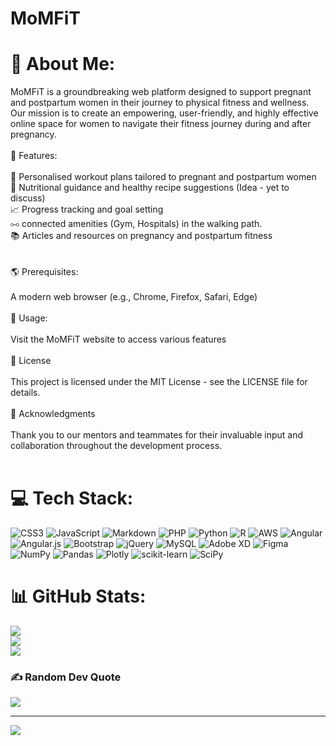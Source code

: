# MoMFiT


# 💫 About Me:
MoMFiT is a groundbreaking web platform designed to support pregnant and postpartum women in their journey to physical fitness and wellness. Our mission is to create an empowering, user-friendly, and highly effective online space for women to navigate their fitness journey during and after pregnancy.<br><br>🌟 Features:<br><br>💪 Personalised workout plans tailored to pregnant and postpartum women<br>🥗 Nutritional guidance and healthy recipe suggestions (Idea - yet to discuss)<br>📈 Progress tracking and goal setting<br>⧟   connected amenities (Gym, Hospitals) in the walking path.<br>📚 Articles and resources on pregnancy and postpartum fitness<br><br><br>🌎 Prerequisites:<br><br>A modern web browser (e.g., Chrome, Firefox, Safari, Edge)<br><br>📖 Usage:<br><br>Visit the MoMFiT website to access various features<br><br>📄 License<br><br>This project is licensed under the MIT License - see the LICENSE file for details.<br><br>💜 Acknowledgments<br><br>Thank you to our mentors and teammates for their invaluable input and collaboration throughout the development process.<br><br>


# 💻 Tech Stack:
![CSS3](https://img.shields.io/badge/css3-%231572B6.svg?style=flat&logo=css3&logoColor=white) ![JavaScript](https://img.shields.io/badge/javascript-%23323330.svg?style=flat&logo=javascript&logoColor=%23F7DF1E) ![Markdown](https://img.shields.io/badge/markdown-%23000000.svg?style=flat&logo=markdown&logoColor=white) ![PHP](https://img.shields.io/badge/php-%23777BB4.svg?style=flat&logo=php&logoColor=white) ![Python](https://img.shields.io/badge/python-3670A0?style=flat&logo=python&logoColor=ffdd54) ![R](https://img.shields.io/badge/r-%23276DC3.svg?style=flat&logo=r&logoColor=white) ![AWS](https://img.shields.io/badge/AWS-%23FF9900.svg?style=flat&logo=amazon-aws&logoColor=white) ![Angular](https://img.shields.io/badge/angular-%23DD0031.svg?style=flat&logo=angular&logoColor=white) ![Angular.js](https://img.shields.io/badge/angular.js-%23E23237.svg?style=flat&logo=angularjs&logoColor=white) ![Bootstrap](https://img.shields.io/badge/bootstrap-%23563D7C.svg?style=flat&logo=bootstrap&logoColor=white) ![jQuery](https://img.shields.io/badge/jquery-%230769AD.svg?style=flat&logo=jquery&logoColor=white) ![MySQL](https://img.shields.io/badge/mysql-%2300f.svg?style=flat&logo=mysql&logoColor=white) ![Adobe XD](https://img.shields.io/badge/Adobe%20XD-470137?style=flat&logo=Adobe%20XD&logoColor=#FF61F6) 	![Figma](https://img.shields.io/badge/figma-%23F24E1E.svg?style=flat&logo=figma&logoColor=white) ![NumPy](https://img.shields.io/badge/numpy-%23013243.svg?style=flat&logo=numpy&logoColor=white) ![Pandas](https://img.shields.io/badge/pandas-%23150458.svg?style=flat&logo=pandas&logoColor=white) ![Plotly](https://img.shields.io/badge/Plotly-%233F4F75.svg?style=flat&logo=plotly&logoColor=white) ![scikit-learn](https://img.shields.io/badge/scikit--learn-%23F7931E.svg?style=flat&logo=scikit-learn&logoColor=white) ![SciPy](https://img.shields.io/badge/SciPy-%230C55A5.svg?style=flat&logo=scipy&logoColor=%white)
# 📊 GitHub Stats:
![](https://github-readme-stats.vercel.app/api?username=MoMFiT&theme=react&hide_border=false&include_all_commits=true&count_private=true)<br/>
![](https://github-readme-streak-stats.herokuapp.com/?user=MoMFiT&theme=react&hide_border=false)<br/>
![](https://github-readme-stats.vercel.app/api/top-langs/?username=MoMFiT&theme=react&hide_border=false&include_all_commits=true&count_private=true&layout=compact)

### ✍️ Random Dev Quote
![](https://quotes-github-readme.vercel.app/api?type=horizontal&theme=merko)


---
[![](https://visitcount.itsvg.in/api?id=MoMFiT&icon=0&color=11)](https://visitcount.itsvg.in)

<!-- Proudly created with GPRM ( https://gprm.itsvg.in ) -->
